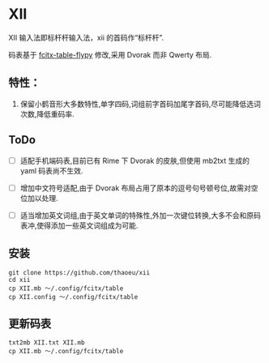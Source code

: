 # XII

XII 输入法即标杆杆输入法，xii 的首码作“标杆杆”.

码表基于 [fcitx-table-flypy](https://github.com/rydesun/fcitx-table-flypy) 修改,采用 Dvorak 而非 Qwerty 布局.

## 特性：

1. 保留小鹤音形大多数特性,单字四码,词组前字首码加尾字首码,尽可能降低选词次数,降低重码率.

## ToDo

- [ ] 适配手机端码表,目前已有 Rime 下 Dvorak 的皮肤,但使用 mb2txt 生成的 yaml 码表尚不生效.

- [ ] 增加中文符号适配,由于 Dvorak 布局占用了原本的逗号句号顿号位,故需对空位加以处理.

- [ ] 适当增加英文词组,由于英文单词的特殊性,外加一次键位转换,大多不会和原码表冲,使得添加一些英文词组成为可能.

## 安装

```
git clone https://github.com/thaoeu/xii
cd xii
cp XII.mb ～/.config/fcitx/table
cp XII.config ～/.config/fcitx/table
```

## 更新码表

```
txt2mb XII.txt XII.mb
cp XII.mb ～/.config/fcitx/table
```
